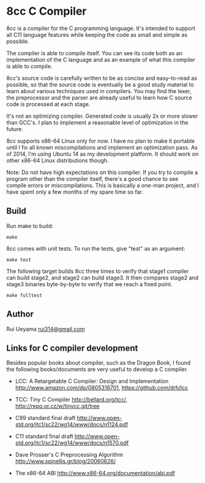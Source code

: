 8cc C Compiler
==============

8cc is a compiler for the C programming language.
It's intended to support all C11 language features
while keeping the code as small and simple as possible.

The compiler is able to compile itself.
You can see its code both as an implementation of the C language
and as an example of what this compiler is able to compile.

8cc's source code is carefully written to be as concise and easy-to-read
as possible, so that the source code is eventually be a good study
material to learn about various techniques used in compilers.
You may find the lexer, the preprocessor and the parser are
already useful to learn how C source code is processed at each stage.

It's not an optimizing compiler.
Generated code is usually 2x or more slower than GCC's.
I plan to implement a reasonable level of optimization in the future.

8cc supports x86-64 Linux only for now.
I have no plan to make it portable until
I fix all known miscompilations and implement an optimization pass.
As of 2014, I'm using Ubuntu 14 as my development platform.
It should work on other x86-64 Linux distributions though.

Note: Do not have high expectations on this compiler.
If you try to compile a program other than the compiler itself,
there's a good chance to see compile errors or miscompilations.
This is basically a one-man project, and I have spent only a few
months of my spare time so far.

Build
-----

Run make to build:

    make

8cc comes with unit tests. To run the tests, give "test" as an argument:

    make test

The following target builds 8cc three times to verify that
stage1 compiler can build stage2, and stage2 can build stage3.
It then compares stage2 and stage3 binaries byte-by-byte to verify
that we reach a fixed point.

    make fulltest

Author
------

Rui Ueyama <rui314@gmail.com>


Links for C compiler development
--------------------------------

Besides popular books about compiler, such as the Dragon Book,
I found the following books/documents are very useful
to develop a C compiler.

-   LCC: A Retargetable C Compiler: Design and Implementation
    http://www.amazon.com/dp/0805316701,
    https://github.com/drh/lcc

-   TCC: Tiny C Compiler
    http://bellard.org/tcc/,
    http://repo.or.cz/w/tinycc.git/tree

-   C99 standard final draft
    http://www.open-std.org/jtc1/sc22/wg14/www/docs/n1124.pdf

-   C11 standard final draft
    http://www.open-std.org/jtc1/sc22/wg14/www/docs/n1570.pdf

-   Dave Prosser's C Preprocessing Algorithm
    http://www.spinellis.gr/blog/20060626/

-   The x86-64 ABI
    http://www.x86-64.org/documentation/abi.pdf

